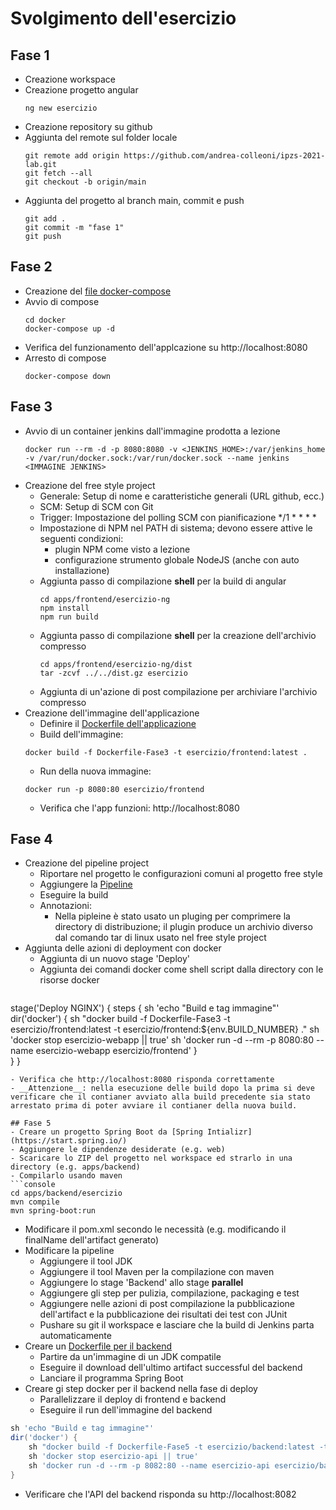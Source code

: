# Svolgimento dell'esercizio

## Fase 1
- Creazione workspace
- Creazione progetto angular
  ```console
  ng new esercizio
  ```
- Creazione repository su github
- Aggiunta del remote sul folder locale
  ```console
  git remote add origin https://github.com/andrea-colleoni/ipzs-2021-lab.git
  git fetch --all
  git checkout -b origin/main
  ```
- Aggiunta del progetto al branch main, commit e push
  ```console
  git add .
  git commit -m "fase 1"
  git push
  ```

## Fase 2
- Creazione del [file docker-compose](docker/docker-compose.yml)
- Avvio di compose
  ```console
  cd docker
  docker-compose up -d
  ```
- Verifica del funzionamento dell'applcazione su http://localhost:8080
- Arresto di compose
  ```console
  docker-compose down
  ```

## Fase 3
- Avvio di un container jenkins dall'immagine prodotta a lezione
  ```console
  docker run --rm -d -p 8080:8080 -v <JENKINS_HOME>:/var/jenkins_home -v /var/run/docker.sock:/var/run/docker.sock --name jenkins <IMMAGINE JENKINS>
  ```
- Creazione del free style project
  - Generale: Setup di nome e caratteristiche generali (URL github, ecc.)
  - SCM: Setup di SCM con Git
  - Trigger: Impostazione del polling SCM con pianificazione */1 * * * *
  - Impostazione di NPM nel PATH di sistema; devono essere attive le seguenti condizioni:
    - plugin NPM come visto a lezione
    - configurazione strumento globale NodeJS (anche con auto installazione)
  - Aggiunta passo di compilazione __shell__ per la build di angular
    ```console
    cd apps/frontend/esercizio-ng
    npm install
    npm run build
    ```
  - Aggiunta passo di compilazione __shell__ per la creazione dell'archivio compresso
    ```console
    cd apps/frontend/esercizio-ng/dist
    tar -zcvf ../../dist.gz esercizio
    ```
  - Aggiunta di un'azione di post compilazione per archiviare l'archivio compresso
- Creazione dell'immagine dell'applicazione
  - Definire il [Dockerfile dell'applicazione](docker/Dockerfile-Fase3)
  - Build dell'immagine: 
  ```console
  docker build -f Dockerfile-Fase3 -t esercizio/frontend:latest .
  ```
  - Run della nuova immagine: 
  ```console
  docker run -p 8080:80 esercizio/frontend
  ```
  - Verifica che l'app funzioni: http://localhost:8080

## Fase 4
- Creazione del pipeline project
  - Riportare nel progetto le configurazioni comuni al progetto free style
  - Aggiungere la [Pipeline](jenkins/pipeline-fase4.groovy)
  - Eseguire la build
  - Annotazioni:
    - Nella pipleine è stato usato un pluging per comprimere la directory di distribuzione; il plugin produce un archivio diverso dal comando tar di linux usato nel free style project
- Aggiunta delle azioni di deployment con docker
  - Aggiunta di un nuovo stage 'Deploy'
  - Aggiunta dei comandi docker come shell script dalla directory con le risorse docker
  ```groovy
stage('Deploy NGINX') {
  steps {
      sh 'echo "Build e tag immagine"'
      dir('docker') {
          sh "docker build -f Dockerfile-Fase3 -t esercizio/frontend:latest -t esercizio/frontend:${env.BUILD_NUMBER} ."
          sh 'docker stop esercizio-webapp || true'
          sh 'docker run -d --rm -p 8080:80 --name esercizio-webapp esercizio/frontend'
      }                
  }
}  
  ```
  - Verifica che http://localhost:8080 risponda correttamente
  - __Attenzione__: nella esecuzione delle build dopo la prima si deve verificare che il contianer avviato alla build precedente sia stato arrestato prima di poter avviare il contianer della nuova build.

## Fase 5
- Creare un progetto Spring Boot da [Spring Intializr](https://start.spring.io/)
  - Aggiungere le dipendenze desiderate (e.g. web)
  - Scaricare lo ZIP del progetto nel workspace ed strarlo in una directory (e.g. apps/backend)
  - Compilarlo usando maven
```console
cd apps/backend/esercizio
mvn compile
mvn spring-boot:run
```
  - Modificare il pom.xml secondo le necessità (e.g. modificando il finalName dell'artifact generato)
- Modificare la pipeline
  - Aggiungere il tool JDK
  - Aggiungere il tool Maven per la compilazione con maven
  - Aggiungere lo stage 'Backend' allo stage __parallel__
  - Aggiungere gli step per pulizia, compilazione, packaging e test
  - Aggiungere nelle azioni di post compilazione la pubblicazione dell'artifact e la pubblicazione dei risultati dei test con JUnit
  - Pushare su git il workspace e lasciare che la build di Jenkins parta automaticamente
- Creare un [Dockerfile per il backend](docker/Dockerfile-Fase5)
  - Partire da un'immagine di un JDK compatile
  - Eseguire il download dell'ultimo artifact successful del backend
  - Lanciare il programma Spring Boot
- Creare gi step docker per il backend nella fase di deploy
  - Parallelizzare il deploy di frontend e backend
  - Eseguire il run dell'immagine del backend
```groovy
sh 'echo "Build e tag immagine"'
dir('docker') {
    sh "docker build -f Dockerfile-Fase5 -t esercizio/backend:latest -t esercizio/backend:${env.BUILD_NUMBER} ."
    sh 'docker stop esercizio-api || true'
    sh 'docker run -d --rm -p 8082:80 --name esercizio-api esercizio/backend'
}
```
- Verificare che l'API del backend risponda su http://localhost:8082
